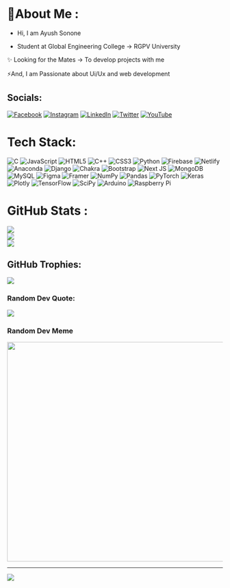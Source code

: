 # 💫About Me :
- Hi, I am Ayush Sonone

- Student at Global Engineering College
   -> RGPV University

✨ Looking for the Mates
   -> To develop projects with me

⚡And, I am Passionate about Ui/Ux
 and web development 

## Socials:
[![Facebook](https://img.shields.io/badge/Facebook-%231877F2.svg?logo=Facebook&logoColor=white)](https://m.facebook.com/100013411669319/) [![Instagram](https://img.shields.io/badge/Instagram-%23E4405F.svg?logo=Instagram&logoColor=white)](https://instagram.com/https://www.instagram.com/ayushsonone07) [![LinkedIn](https://img.shields.io/badge/LinkedIn-%230077B5.svg?logo=linkedin&logoColor=white)](https://linkedin.com/in/https://www.linkedin.com/in/ayush-sonone-4a3100220) [![Twitter](https://img.shields.io/badge/Twitter-%231DA1F2.svg?logo=Twitter&logoColor=white)](https://twitter.com/https://www.twitter.com/sononeayush07) [![YouTube](https://img.shields.io/badge/YouTube-%23FF0000.svg?logo=YouTube&logoColor=white)](https://youtube.com/c/https://youtube.com/c/TechUpaya) 

# Tech Stack:
![C](https://img.shields.io/badge/c-%2300599C.svg?style=plastic&logo=c&logoColor=white) ![JavaScript](https://img.shields.io/badge/javascript-%23323330.svg?style=plastic&logo=javascript&logoColor=%23F7DF1E) ![HTML5](https://img.shields.io/badge/html5-%23E34F26.svg?style=plastic&logo=html5&logoColor=white) ![C++](https://img.shields.io/badge/c++-%2300599C.svg?style=plastic&logo=c%2B%2B&logoColor=white) ![CSS3](https://img.shields.io/badge/css3-%231572B6.svg?style=plastic&logo=css3&logoColor=white) ![Python](https://img.shields.io/badge/python-3670A0?style=plastic&logo=python&logoColor=ffdd54) ![Firebase](https://img.shields.io/badge/firebase-%23039BE5.svg?style=plastic&logo=firebase) ![Netlify](https://img.shields.io/badge/netlify-%23000000.svg?style=plastic&logo=netlify&logoColor=#00C7B7) ![Anaconda](https://img.shields.io/badge/Anaconda-%2344A833.svg?style=plastic&logo=anaconda&logoColor=white) ![Django](https://img.shields.io/badge/django-%23092E20.svg?style=plastic&logo=django&logoColor=white) ![Chakra](https://img.shields.io/badge/chakra-%234ED1C5.svg?style=plastic&logo=chakraui&logoColor=white) ![Bootstrap](https://img.shields.io/badge/bootstrap-%23563D7C.svg?style=plastic&logo=bootstrap&logoColor=white) ![Next JS](https://img.shields.io/badge/Next-black?style=plastic&logo=next.js&logoColor=white) ![MongoDB](https://img.shields.io/badge/MongoDB-%234ea94b.svg?style=plastic&logo=mongodb&logoColor=white) ![MySQL](https://img.shields.io/badge/mysql-%2300f.svg?style=plastic&logo=mysql&logoColor=white) 	![Figma](https://img.shields.io/badge/figma-%23F24E1E.svg?style=plastic&logo=figma&logoColor=white) ![Framer](https://img.shields.io/badge/Framer-black?style=plastic&logo=framer&logoColor=blue) ![NumPy](https://img.shields.io/badge/numpy-%23013243.svg?style=plastic&logo=numpy&logoColor=white) ![Pandas](https://img.shields.io/badge/pandas-%23150458.svg?style=plastic&logo=pandas&logoColor=white) ![PyTorch](https://img.shields.io/badge/PyTorch-%23EE4C2C.svg?style=plastic&logo=PyTorch&logoColor=white) ![Keras](https://img.shields.io/badge/Keras-%23D00000.svg?style=plastic&logo=Keras&logoColor=white) ![Plotly](https://img.shields.io/badge/Plotly-%233F4F75.svg?style=plastic&logo=plotly&logoColor=white) ![TensorFlow](https://img.shields.io/badge/TensorFlow-%23FF6F00.svg?style=plastic&logo=TensorFlow&logoColor=white) ![SciPy](https://img.shields.io/badge/SciPy-%230C55A5.svg?style=plastic&logo=scipy&logoColor=%white) ![Arduino](https://img.shields.io/badge/-Arduino-00979D?style=plastic&logo=Arduino&logoColor=white) ![Raspberry Pi](https://img.shields.io/badge/-RaspberryPi-C51A4A?style=plastic&logo=Raspberry-Pi)
# GitHub Stats :
![](https://github-readme-stats.vercel.app/api?username=ayushsonone07&theme=vue&hide_border=false&include_all_commits=false&count_private=false)<br/>
![](https://github-readme-streak-stats.herokuapp.com/?user=ayushsonone07&theme=vue&hide_border=false)<br/>
![](https://github-readme-stats.vercel.app/api/top-langs/?username=ayushsonone07&theme=vue&hide_border=false&include_all_commits=false&count_private=false&layout=compact)

## GitHub Trophies:
![](https://github-profile-trophy.vercel.app/?username=ayushsonone07&theme=chalk&no-frame=false&no-bg=false&margin-w=4)

### Random Dev Quote:
![](https://quotes-github-readme.vercel.app/api?type=vetical&theme=light)

### Random Dev Meme
<img src="https://random-memer.herokuapp.com/" width="512px"/>

---
[![](https://visitcount.itsvg.in/api?id=ayushsonone07&icon=5&color=9)](https://visitcount.itsvg.in)
